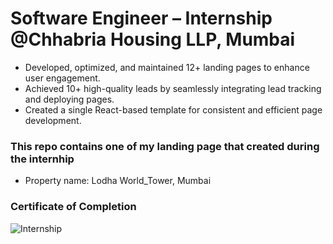 # Software Engineer – Internship @Chhabria Housing LLP, Mumbai
- Developed, optimized, and maintained 12+ landing pages to enhance user engagement.
- Achieved 10+ high-quality leads by seamlessly integrating lead tracking and deploying pages.
- Created a single React-based template for consistent and efficient page development.

### This repo contains one of my landing page that created during the internhip 
- Property name: Lodha World_Tower, Mumbai

### Certificate of Completion
![Internship](https://github.com/HarshKasliwal/Front-End-Web-Developer---Internship/assets/91011623/e0a3b78f-ea48-4d82-a485-70d9ad6334d5)

